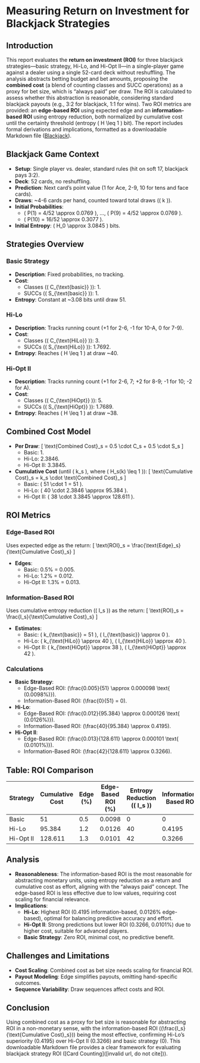 # Measuring Return on Investment for Blackjack Strategies

## Introduction
This report evaluates the **return on investment (ROI)** for three blackjack strategies—basic strategy, Hi-Lo, and Hi-Opt II—in a single-player game against a dealer using a single 52-card deck without reshuffling. The analysis abstracts betting budget and bet amounts, proposing the **combined cost** (a blend of counting classes and SUCC operations) as a proxy for bet size, which is “always paid” per draw. The ROI is calculated to assess whether this abstraction is reasonable, considering standard blackjack payouts (e.g., 3:2 for blackjack, 1:1 for wins). Two ROI metrics are provided: an **edge-based ROI** using expected edge and an **information-based ROI** using entropy reduction, both normalized by cumulative cost until the certainty threshold (entropy \( H \leq 1 \) bit). The report includes formal derivations and implications, formatted as a downloadable Markdown file ([Blackjack](https://en.wikipedia.org/wiki/Blackjack)).

## Blackjack Game Context
- **Setup**: Single player vs. dealer, standard rules (hit on soft 17, blackjack pays 3:2).
- **Deck**: 52 cards, no reshuffling.
- **Prediction**: Next card’s point value (1 for Ace, 2-9, 10 for tens and face cards).
- **Draws**: ~4-6 cards per hand, counted toward total draws (\( k \)).
- **Initial Probabilities**:
  - \( P(1) = 4/52 \approx 0.0769 \), ..., \( P(9) = 4/52 \approx 0.0769 \).
  - \( P(10) = 16/52 \approx 0.3077 \).
- **Initial Entropy**: \( H_0 \approx 3.0845 \) bits.

## Strategies Overview
### Basic Strategy
- **Description**: Fixed probabilities, no tracking.
- **Cost**:
  - Classes (\( C_{\text{basic}} \)): 1.
  - SUCCs (\( S_{\text{basic}} \)): 1.
- **Entropy**: Constant at ~3.08 bits until draw 51.

### Hi-Lo
- **Description**: Tracks running count (+1 for 2-6, -1 for 10-A, 0 for 7-9).
- **Cost**:
  - Classes (\( C_{\text{HiLo}} \)): 3.
  - SUCCs (\( S_{\text{HiLo}} \)): 1.7692.
- **Entropy**: Reaches \( H \leq 1 \) at draw ~40.

### Hi-Opt II
- **Description**: Tracks running count (+1 for 2-6, 7; +2 for 8-9; -1 for 10; -2 for A).
- **Cost**:
  - Classes (\( C_{\text{HiOpt}} \)): 5.
  - SUCCs (\( S_{\text{HiOpt}} \)): 1.7689.
- **Entropy**: Reaches \( H \leq 1 \) at draw ~38.

## Combined Cost Model
- **Per Draw**:
  \[
  \text{Combined Cost}_s = 0.5 \cdot C_s + 0.5 \cdot S_s
  \]
  - Basic: 1.
  - Hi-Lo: 2.3846.
  - Hi-Opt II: 3.3845.
- **Cumulative Cost** (until \( k_s \), where \( H_s(k) \leq 1 \)):
  \[
  \text{Cumulative Cost}_s = k_s \cdot \text{Combined Cost}_s
  \]
  - Basic: \( 51 \cdot 1 = 51 \).
  - Hi-Lo: \( 40 \cdot 2.3846 \approx 95.384 \).
  - Hi-Opt II: \( 38 \cdot 3.3845 \approx 128.611 \).

## ROI Metrics
### Edge-Based ROI
Uses expected edge as the return:
\[
\text{ROI}_s = \frac{\text{Edge}_s}{\text{Cumulative Cost}_s}
\]
- **Edges**:
  - Basic: 0.5% = 0.005.
  - Hi-Lo: 1.2% = 0.012.
  - Hi-Opt II: 1.3% = 0.013.

### Information-Based ROI
Uses cumulative entropy reduction (\( I_s \)) as the return:
\[
\text{ROI}_s = \frac{I_s}{\text{Cumulative Cost}_s}
\]
- **Estimates**:
  - Basic: \( k_{\text{basic}} = 51 \), \( I_{\text{basic}} \approx 0 \).
  - Hi-Lo: \( k_{\text{HiLo}} \approx 40 \), \( I_{\text{HiLo}} \approx 40 \).
  - Hi-Opt II: \( k_{\text{HiOpt}} \approx 38 \), \( I_{\text{HiOpt}} \approx 42 \).

### Calculations
- **Basic Strategy**:
  - Edge-Based ROI: \(\frac{0.005}{51} \approx 0.000098 \text{ (0.0098\%)}\).
  - Information-Based ROI: \(\frac{0}{51} = 0\).
- **Hi-Lo**:
  - Edge-Based ROI: \(\frac{0.012}{95.384} \approx 0.000126 \text{ (0.0126\%)}\).
  - Information-Based ROI: \(\frac{40}{95.384} \approx 0.4195\).
- **Hi-Opt II**:
  - Edge-Based ROI: \(\frac{0.013}{128.611} \approx 0.000101 \text{ (0.0101\%)}\).
  - Information-Based ROI: \(\frac{42}{128.611} \approx 0.3266\).

## Table: ROI Comparison

| **Strategy** | **Cumulative Cost** | **Edge (%)** | **Edge-Based ROI (%)** | **Entropy Reduction (\( I_s \))** | **Information-Based ROI** |
|--------------|---------------------|--------------|-----------------------|----------------------------------|---------------------------|
| Basic        | 51                  | 0.5          | 0.0098                | 0                                | 0                         |
| Hi-Lo        | 95.384              | 1.2          | 0.0126                | 40                               | 0.4195                    |
| Hi-Opt II    | 128.611             | 1.3          | 0.0101                | 42                               | 0.3266                    |

## Analysis
- **Reasonableness**: The information-based ROI is the most reasonable for abstracting monetary units, using entropy reduction as a return and cumulative cost as effort, aligning with the “always paid” concept. The edge-based ROI is less effective due to low values, requiring cost scaling for financial relevance.
- **Implications**:
  - **Hi-Lo**: Highest ROI (0.4195 information-based, 0.0126% edge-based), optimal for balancing predictive accuracy and effort.
  - **Hi-Opt II**: Strong predictions but lower ROI (0.3266, 0.0101%) due to higher cost, suitable for advanced players.
  - **Basic Strategy**: Zero ROI, minimal cost, no predictive benefit.

## Challenges and Limitations
- **Cost Scaling**: Combined cost as bet size needs scaling for financial ROI.
- **Payout Modeling**: Edge simplifies payouts, omitting hand-specific outcomes.
- **Sequence Variability**: Draw sequences affect costs and ROI.

## Conclusion
Using combined cost as a proxy for bet size is reasonable for abstracting ROI in a non-monetary sense, with the information-based ROI (\(\frac{I_s}{\text{Cumulative Cost}_s}\)) being the most effective, confirming Hi-Lo’s superiority (0.4195) over Hi-Opt II (0.3266) and basic strategy (0). This downloadable Markdown file provides a clear framework for evaluating blackjack strategy ROI ([Card Counting]([invalid url, do not cite])).
